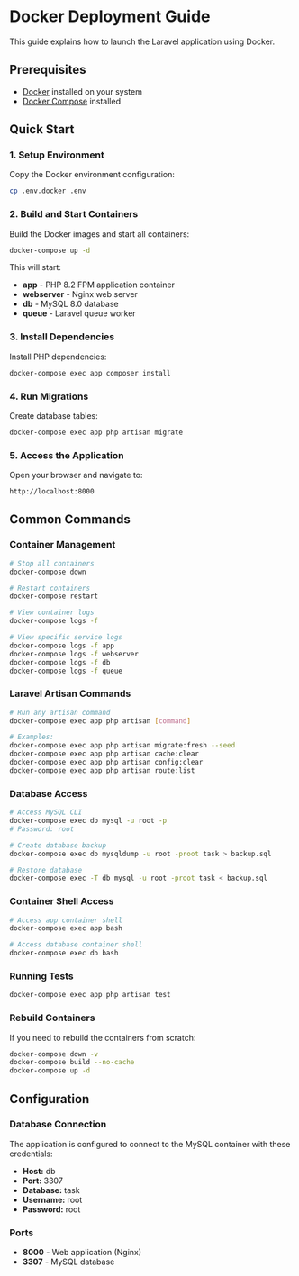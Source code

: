 # Docker Deployment Guide

This guide explains how to launch the Laravel application using Docker.

## Prerequisites

- [Docker](https://www.docker.com/get-started) installed on your system
- [Docker Compose](https://docs.docker.com/compose/install/) installed

## Quick Start

### 1. Setup Environment

Copy the Docker environment configuration:

```bash
cp .env.docker .env
```

### 2. Build and Start Containers

Build the Docker images and start all containers:

```bash
docker-compose up -d
```

This will start:
- **app** - PHP 8.2 FPM application container
- **webserver** - Nginx web server
- **db** - MySQL 8.0 database
- **queue** - Laravel queue worker

### 3. Install Dependencies

Install PHP dependencies:

```bash
docker-compose exec app composer install
```

### 4. Run Migrations

Create database tables:

```bash
docker-compose exec app php artisan migrate
```

### 5. Access the Application

Open your browser and navigate to:

```
http://localhost:8000
```

## Common Commands

### Container Management

```bash
# Stop all containers
docker-compose down

# Restart containers
docker-compose restart

# View container logs
docker-compose logs -f

# View specific service logs
docker-compose logs -f app
docker-compose logs -f webserver
docker-compose logs -f db
docker-compose logs -f queue
```

### Laravel Artisan Commands

```bash
# Run any artisan command
docker-compose exec app php artisan [command]

# Examples:
docker-compose exec app php artisan migrate:fresh --seed
docker-compose exec app php artisan cache:clear
docker-compose exec app php artisan config:clear
docker-compose exec app php artisan route:list
```

### Database Access

```bash
# Access MySQL CLI
docker-compose exec db mysql -u root -p
# Password: root

# Create database backup
docker-compose exec db mysqldump -u root -proot task > backup.sql

# Restore database
docker-compose exec -T db mysql -u root -proot task < backup.sql
```

### Container Shell Access

```bash
# Access app container shell
docker-compose exec app bash

# Access database container shell
docker-compose exec db bash
```

### Running Tests

```bash
docker-compose exec app php artisan test

```
### Rebuild Containers

If you need to rebuild the containers from scratch:

```bash
docker-compose down -v
docker-compose build --no-cache
docker-compose up -d
```

## Configuration

### Database Connection

The application is configured to connect to the MySQL container with these credentials:

- **Host:** db
- **Port:** 3307
- **Database:** task
- **Username:** root
- **Password:** root

### Ports

- **8000** - Web application (Nginx)
- **3307** - MySQL database



